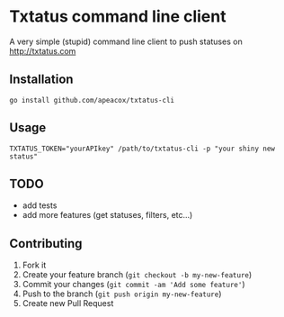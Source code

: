 # Txtatus command line client

A very simple (stupid) command line client to push statuses on http://txtatus.com


## Installation

```
go install github.com/apeacox/txtatus-cli
```

## Usage

```
TXTATUS_TOKEN="yourAPIkey" /path/to/txtatus-cli -p "your shiny new status"
```

## TODO

* add tests
* add more features (get statuses, filters, etc...)


## Contributing

1. Fork it
2. Create your feature branch (`git checkout -b my-new-feature`)
3. Commit your changes (`git commit -am 'Add some feature'`)
4. Push to the branch (`git push origin my-new-feature`)
5. Create new Pull Request

